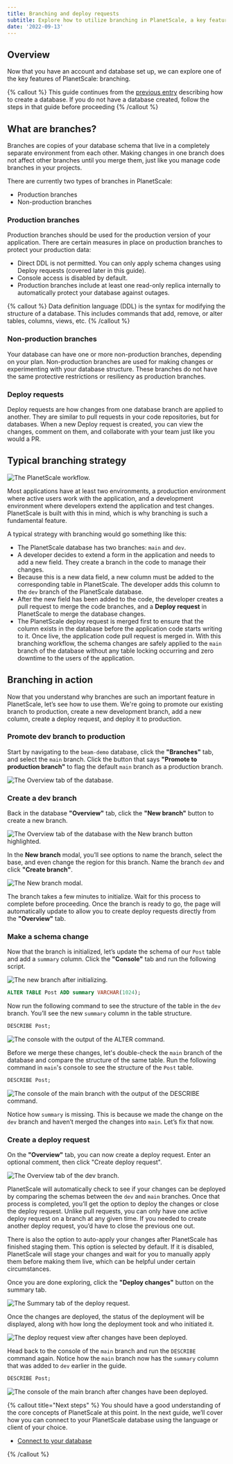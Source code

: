 ```yaml
---
title: Branching and deploy requests
subtitle: Explore how to utilize branching in PlanetScale, a key feature of the platform.
date: '2022-09-13'
---
```


## Overview

Now that you have an account and database set up, we can explore one of the key features of PlanetScale: branching.

{% callout %} This guide continues from the [previous entry](/docs/onboarding/create-a-database) describing how to create a database. If you do not have a database created, follow the steps in that guide before proceeding {% /callout %}

## What are branches?

Branches are copies of your database schema that live in a completely separate environment from each other. Making changes in one branch does not affect other branches until you merge them, just like you manage code branches in your projects.

There are currently two types of branches in PlanetScale:

- Production branches
- Non-production branches

### Production branches

Production branches should be used for the production version of your application. There are certain measures in place on production branches to protect your production data:

- Direct DDL is not permitted. You can only apply schema changes using Deploy requests (covered later in this guide).
- Console access is disabled by default.
- Production branches include at least one read-only replica internally to automatically protect your database against outages.

{% callout %} Data definition language (DDL) is the syntax for modifying the structure of a database. This includes commands that add, remove, or alter tables, columns, views, etc. {% /callout %}

### Non-production branches

Your database can have one or more non-production branches, depending on your plan. Non-production branches are used for making changes or experimenting with your database structure. These branches do not have the same protective restrictions or resiliency as production branches.

### Deploy requests

Deploy requests are how changes from one database branch are applied to another. They are similar to pull requests in your code repositories, but for databases. When a new Deploy request is created, you can view the changes, comment on them, and collaborate with your team just like you would a PR.

## Typical branching strategy

![The PlanetScale workflow.](/img/planetscale-workflow.png)

Most applications have at least two environments, a production environment where active users work with the application, and a development environment where developers extend the application and test changes. PlanetScale is built with this in mind, which is why branching is such a fundamental feature.

A typical strategy with branching would go something like this:

- The PlanetScale database has two branches: `main` and `dev`.
- A developer decides to extend a form in the application and needs to add a new field. They create a branch in the code to manage their changes.
- Because this is a new data field, a new column must be added to the corresponding table in PlanetScale. The developer adds this column to the `dev` branch of the PlanetScale database.
- After the new field has been added to the code, the developer creates a pull request to merge the code branches, and a **Deploy request** in PlanetScale to merge the database changes.
- The PlanetScale deploy request is merged first to ensure that the column exists in the database before the application code starts writing to it. Once live, the application code pull request is merged in. With this branching workflow, the schema changes are safely applied to the `main` branch of the database without any table locking occurring and zero downtime to the users of the application.

## Branching in action

Now that you understand why branches are such an important feature in PlanetScale, let’s see how to use them. We're going to promote our existing branch to production, create a new development branch, add a new column, create a deploy request, and deploy it to production.

### Promote dev branch to production

Start by navigating to the `beam-demo` database, click the **"Branches"** tab, and select the `main` branch. Click the button that says **"Promote to production branch"** to flag the default `main` branch as a production branch.

![The Overview tab of the database.](/assets/docs/onboarding/branching-and-deploy-requests/the-overview-tab-of-the-database.png)

### Create a dev branch

Back in the database **"Overview"** tab, click the **"New branch"** button to create a new branch.

![The Overview tab of the database with the New branch button highlighted.](/assets/docs/onboarding/branching-and-deploy-requests/the-overview-tab-of-the-database-with-the-new-branch-button-highlighted.png)

In the **New branch** modal, you’ll see options to name the branch, select the base, and even change the region for this branch. Name the branch `dev` and click **"Create branch"**.

![The New branch modal.](/assets/docs/onboarding/branching-and-deploy-requests/the-new-branch-modal.png)

The branch takes a few minutes to initialize. Wait for this process to complete before proceeding. Once the branch is ready to go, the page will automatically update to allow you to create deploy requests directly from the **"Overview"** tab.

### Make a schema change

Now that the branch is initialized, let’s update the schema of our `Post` table and add a `summary` column. Click the **"Console"** tab and run the following script.

![The new branch after initializing.](/assets/docs/onboarding/branching-and-deploy-requests/the-new-branch-after-initializing.png)

```sql
ALTER TABLE Post ADD summary VARCHAR(1024);
```

Now run the following command to see the structure of the table in the `dev` branch. You’ll see the new `summary` column in the table structure.

```sql
DESCRIBE Post;
```

![The console with the output of the ALTER command.](/assets/docs/onboarding/branching-and-deploy-requests/the-console-with-the-output-of-the-alter-command.png)

Before we merge these changes, let's double-check the `main` branch of the database and compare the structure of the same table. Run the following command in `main`'s console to see the structure of the `Post` table.

```sql
DESCRIBE Post;
```

![The console of the main branch with the output of the DESCRIBE command.](/assets/docs/onboarding/branching-and-deploy-requests/the-console-of-the-main-branch-with-the-output-of-the-describe-command.png)

Notice how `summary` is missing. This is because we made the change on the `dev` branch and haven’t merged the changes into `main`. Let’s fix that now.

### Create a deploy request

On the **"Overview"** tab, you can now create a deploy request. Enter an optional comment, then click "Create deploy request".

![The Overview tab of the dev branch.](/assets/docs/onboarding/branching-and-deploy-requests/the-overview-tab-of-the-dev-branch.png)

PlanetScale will automatically check to see if your changes can be deployed by comparing the schemas between the `dev` and `main` branches. Once that process is completed, you’ll get the option to deploy the changes or close the deploy request. Unlike pull requests, you can only have one active deploy request on a branch at any given time. If you needed to create another deploy request, you’d have to close the previous one out.

There is also the option to auto-apply your changes after PlanetScale has finished staging them. This option is selected by default. If it is disabled, PlanetScale will stage your changes and wait for you to manually apply them before making them live, which can be helpful under certain circumstances.

Once you are done exploring, click the **"Deploy changes"** button on the summary tab.

![The Summary tab of the deploy request.](/assets/docs/onboarding/branching-and-deploy-requests/the-summary-tab-of-the-deploy-request.png)

Once the changes are deployed, the status of the deployment will be displayed, along with how long the deployment took and who initiated it.

![The deploy request view after changes have been deployed.](/assets/docs/onboarding/branching-and-deploy-requests/the-deploy-request-view-after-changes-have-been-deployed.png)

Head back to the console of the `main` branch and run the `DESCRIBE` command again. Notice how the `main` branch now has the `summary` column that was added to `dev` earlier in the guide.

```sql
DESCRIBE Post;
```

![The console of the main branch after changes have been deployed.](/assets/docs/onboarding/branching-and-deploy-requests/the-console-of-the-main-branch-after-changes-have-been-deployed.png)

{% callout title="Next steps" %} You should have a good understanding of the core concepts of PlanetScale at this point. In the next guide, we’ll cover how you can connect to your PlanetScale database using the language or client of your choice.

- [Connect to your database](/docs/onboarding/connect-to-your-database)

{% /callout %}
